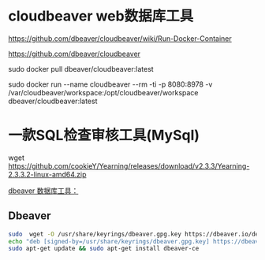 # cloudbeaver web数据库工具

https://github.com/dbeaver/cloudbeaver/wiki/Run-Docker-Container

https://github.com/dbeaver/cloudbeaver

sudo docker pull dbeaver/cloudbeaver:latest

sudo docker run --name cloudbeaver --rm -ti -p 8080:8978 -v /var/cloudbeaver/workspace:/opt/cloudbeaver/workspace dbeaver/cloudbeaver:latest

# 一款SQL检查审核工具(MySql)

wget https://github.com/cookieY/Yearning/releases/download/v2.3.3/Yearning-2.3.3.2-linux-amd64.zip

[dbeaver 数据库工具：](https://dbeaver.io/download/)

## Dbeaver 
```bash
sudo  wget -O /usr/share/keyrings/dbeaver.gpg.key https://dbeaver.io/debs/dbeaver.gpg.key
echo "deb [signed-by=/usr/share/keyrings/dbeaver.gpg.key] https://dbeaver.io/debs/dbeaver-ce /" | sudo tee /etc/apt/sources.list.d/dbeaver.list
sudo apt-get update && sudo apt-get install dbeaver-ce
```

